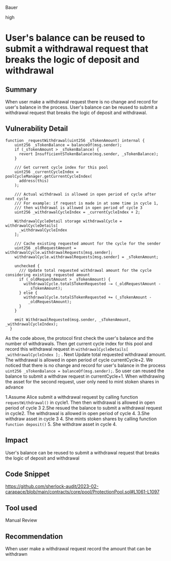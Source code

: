 Bauer

high

# User's balance can be reused to submit a withdrawal request that breaks the logic of deposit and withdrawal

## Summary

When user make a withdrawal request there is no change and record for user's balance in the process. User's balance can be reused to submit a withdrawal request that breaks the logic of deposit and withdrawal.

## Vulnerability Detail
```solidity
function _requestWithdrawal(uint256 _sTokenAmount) internal {
    uint256 _sTokenBalance = balanceOf(msg.sender);
    if (_sTokenAmount > _sTokenBalance) {
      revert InsufficientSTokenBalance(msg.sender, _sTokenBalance);
    }

    /// Get current cycle index for this pool
    uint256 _currentCycleIndex = poolCycleManager.getCurrentCycleIndex(
      address(this)
    );

    /// Actual withdrawal is allowed in open period of cycle after next cycle
    /// For example: if request is made in at some time in cycle 1,
    /// then withdrawal is allowed in open period of cycle 3
    uint256 _withdrawalCycleIndex = _currentCycleIndex + 2;

    WithdrawalCycleDetail storage withdrawalCycle = withdrawalCycleDetails[
      _withdrawalCycleIndex
    ];

    /// Cache existing requested amount for the cycle for the sender
    uint256 _oldRequestAmount = withdrawalCycle.withdrawalRequests[msg.sender];
    withdrawalCycle.withdrawalRequests[msg.sender] = _sTokenAmount;

    unchecked {
      /// Update total requested withdrawal amount for the cycle considering existing requested amount
      if (_oldRequestAmount > _sTokenAmount) {
        withdrawalCycle.totalSTokenRequested -= (_oldRequestAmount -
          _sTokenAmount);
      } else {
        withdrawalCycle.totalSTokenRequested += (_sTokenAmount -
          _oldRequestAmount);
      }
    }

    emit WithdrawalRequested(msg.sender, _sTokenAmount, _withdrawalCycleIndex);
  }
```

 As the code above, the protocol first check the user's balance and the number of withdrawals.
Then get current cycle index for this pool and record this withdrawal request in ```withdrawalCycleDetails[
      _withdrawalCycleIndex
    ];``` .
 Next  Update total requested withdrawal amount.  
The withdrawal is allowed in open period of cycle currentCycle+2.
We noticed that there is no change and record for user's balance in the process ```uint256 _sTokenBalance = balanceOf(msg.sender);```. 
So user can reused the balance to submit a withdraw request in currentCycle+1.
When withdrawing the asset for the second request, user only need to mint stoken shares in advance

1.Assume Alice submit a withdrawal request by calling function ```requestWithdrawal()```  in cycle1. Then then withdrawal is allowed in open period of cycle 3
2.She resued the balance to submit a  withdrawal request in cycle2.  The withdrawal is allowed in open period of cycle 4.
3.She withdraw asset in cycle 3
4. She mints stoken shares by calling function ```function deposit()```
5. She withdraw asset in cycle 4.

## Impact

User's balance can be reused to submit a withdrawal request that breaks the logic of deposit and withdrawal

## Code Snippet
https://github.com/sherlock-audit/2023-02-carapace/blob/main/contracts/core/pool/ProtectionPool.sol#L1061-L1097

## Tool used

Manual Review

## Recommendation
When user make a withdrawal request record the amount that can be withdrawn